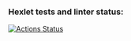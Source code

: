 ### Hexlet tests and linter status:
[![Actions Status](https://github.com/Ksandra91/java-project-72/actions/workflows/hexlet-check.yml/badge.svg)](https://github.com/Ksandra91/java-project-72/actions)